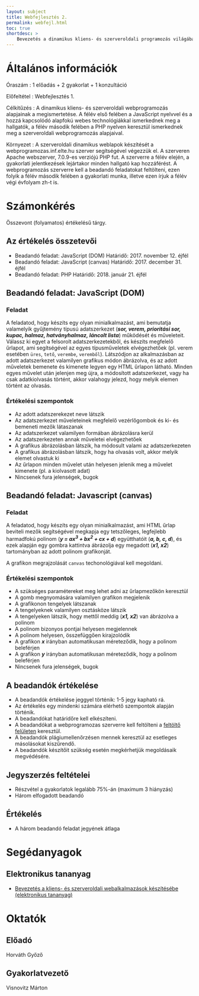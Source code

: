 ```yaml
---
layout: subject
title: Webfejlesztés 2.
permalink: webfejl.html
toc: true
shortdesc: >
    Bevezetés a dinamikus kliens- és szerveroldali programozás világába. Alapvető JavaScript és PHP ismeretek.
---
```


# Általános információk

Óraszám
: 1 előadás + 2 gyakorlat + 1 konzultáció

Előfeltétel
: Webfejlesztés 1.

Célkitűzés
: A dinamikus kliens- és szerveroldali webprogramozás alapjainak a megismertetése. A félév első felében a JavaScript nyelvvel és a hozzá kapcsolódó alapfokú webes technológiákkal ismerkednek meg a hallgatók, a félév második felében a PHP nyelven keresztül ismerkednek meg a szerveroldali webprogramozás alapjaival.

Környezet
: A szerveroldali dinamikus weblapok készítését a webprogramozas.inf.elte.hu szerver segítségével végezzük el. A szerveren Apache webszerver, 7.0.9-es verziójú PHP fut. A szerverre a félév elején, a gyakorlati jelentkezések lejártakor minden hallgató kap hozzáférést. A webprogramozás szerverre kell a beadandó feladatokat feltölteni, ezen folyik a félév második felében a gyakorlati munka, illetve ezen írjuk a félév végi évfolyam zh-t is.

# Számonkérés

Összevont (folyamatos) értékelésű tárgy.

## Az értékelés összetevői

* Beadandó feladat: JavaScript (DOM)
    Határidő: 2017. november 12. éjfél
* Beadandó feladat: JavaScript (canvas)
    Határidő: 2017. december 31. éjfél  
* Beadandó feladat: PHP
    Határidő: 2018. január 21. éjfél

## Beadandó feladat: JavaScript (DOM)

### Feladat

A feladatod, hogy készíts egy olyan minialkalmazást, ami bemutatja valamelyik gyűjtemény típusú adatszerkezet (**_sor, verem, prioritási sor, kupac, halmaz, hatványhalmaz, láncolt lista_**) működését és műveleteit. Válassz ki egyet a felsorolt adatszerkezetekből, és készíts megfelelő űrlapot, ami segítségével az egyes típusműveletek elvégezhetőek (pl. verem esetében `üres`, `tető`, `verembe`, `veremből`). Látszódjon az alkalmazásban az adott adatszerkezet valamilyen grafikus módon ábrázolva, és az adott műveletek bemenete és kimenete legyen egy HTML űrlapon látható. Minden egyes művelet után jelenjen meg újra, a módosított adatszerkezet, vagy ha csak adatkiolvasás történt, akkor valahogy jelezd, hogy melyik elemen történt az olvasás.

### Értékelési szempontok

* Az adott adatszerekezet neve látszik
* Az adatszerkezet műveleteinek megfelelő vezérlőgombok és ki- és bemeneti mezők látaszanak
* Az adatszerkezet valamilyen formában ábrázolásra kerül
* Az adatszerkezeten annak műveletei elvégezhetőek
* A grafikus ábrázolásban látszik, ha módosult valami az adatszerkezeten
* A grafikus ábrázolásban látszik, hogy ha olvasás volt, akkor melyik elemet olvastuk ki
* Az űrlapon minden művelet után helyesen jelenik meg a művelet kimenete (pl. a kiolvasott adat)
* Nincsenek fura jelenségek, bugok

## Beadandó feladat: Javascript (canvas)

### Feladat

A feladatod, hogy készíts egy olyan minialkalmazást, ami HTML űrlap beviteli mezők segítségével megkapja egy tetszőleges, legfejlebb harmadfokú polinom (**_y = ax<sup>3</sup> + bx<sup>2</sup> + cx + d_**) együtthatóit (**_a, b, c, d_**), és ezek alapján egy gombra kattintva ábrázolja egy megadott (**_x1, x2_**) tartományban az adott polinom grafikonját.

A grafikon megrajzolását `canvas` techonológiával kell megoldani.

### Értékelési szempontok

* A szükséges paramétereket meg lehet adni az űrlapmezőkön keresztül
* A gomb megnyomására valamilyen grafikon megjelenik
* A grafikonon tengelyek látszanak
* A tengelyeknek valamilyen osztásköze látszik
* A tengelyeken látszik, hogy mettől meddig (**_x1, x2_**) van ábrázolva a polinom
* A polinom bizonyos pontjai helyesen megjelennek
* A polinom helyesen, összefüggően kirajzolódik
* A grafikon **_x_** irányban automatikusan méreteződik, hogy a polinom beleférjen
* A grafikon **_y_** irányban automatikusan méreteződik, hogy a polinom beleférjen
* Nincsenek fura jelenségek, bugok


## A beadandók értékelése

* A beadandók értékelése jeggyel történik: 1-5 jegy kapható rá.
* Az értékelés egy mindenki számára elérhető szempontok alapján történik.
* A beadandókat határidőre kell elkészíteni.
* A beadandókat a webprogramozas szerverre kell feltölteni a [feltöltő felületen](http://webprogramozas.inf.elte.hu/ebr) keresztül.
* A beadandók plágiumellenőrzésen mennek keresztül az esetleges másolásokat kiszűrendő.
* A beadandók készítőit szükség esetén megkérhetjük megoldásaik megvédésére.

## Jegyszerzés feltételei

* Részvétel a gyakorlatok legalább 75%-án (maximum 3 hiányzás)
* Három elfogadott beadandó

## Értékelés

* A három beadandó feladat jegyének átlaga

# Segédanyagok

## Elektronikus tananyag

* [Bevezetés a kliens- és szerveroldali webalkalmazások készítésébe (elektronikus tananyag)](http://webprogramozas.inf.elte.hu/tananyag/wf2/index.html)

# Oktatók

## Előadó

Horváth Győző

## Gyakorlatvezető

Visnovitz Márton
